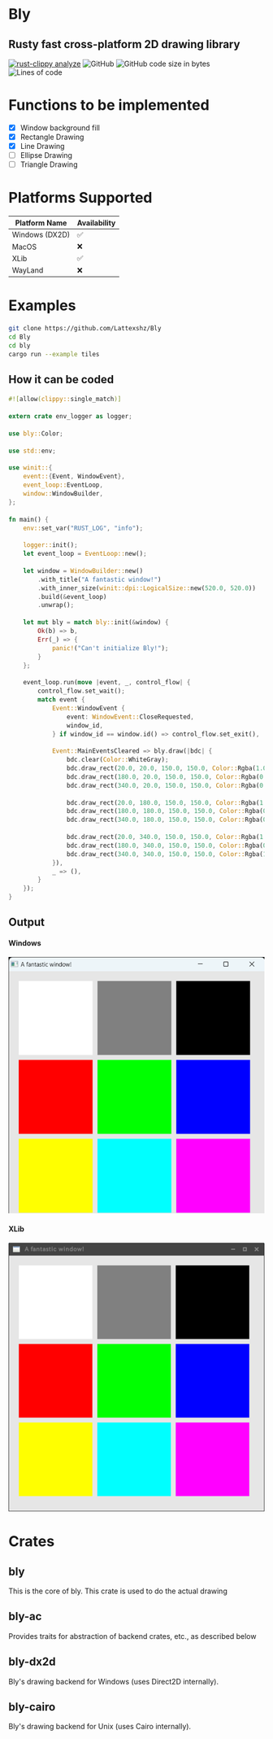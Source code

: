 # Bly
## Rusty fast cross-platform 2D drawing library
[![rust-clippy analyze](https://github.com/Lattexshz/Bly/actions/workflows/rust-clippy.yml/badge.svg)](https://github.com/Lattexshz/Bly/actions/workflows/rust-clippy.yml)
![GitHub](https://img.shields.io/github/license/Lattexshz/Bly)
![GitHub code size in bytes](https://img.shields.io/github/languages/code-size/Lattexshz/Bly)
![Lines of code](https://img.shields.io/tokei/lines/github/Lattexshz/Bly)
# Functions to be implemented

 - [X] Window background fill
 - [X] Rectangle Drawing
 - [X] Line Drawing
 - [ ] Ellipse Drawing
 - [ ] Triangle Drawing

# Platforms Supported

| Platform Name  | Availability |
|----------------|--------------|
| Windows (DX2D) | ✅            | 
| MacOS          | ❌            | 
| XLib           | ✅            |
 | WayLand       |  ❌

# Examples
```bash
git clone https://github.com/Lattexshz/Bly
cd Bly
cd bly
cargo run --example tiles
```


## How it can be coded
```Rust
#![allow(clippy::single_match)]

extern crate env_logger as logger;

use bly::Color;

use std::env;

use winit::{
    event::{Event, WindowEvent},
    event_loop::EventLoop,
    window::WindowBuilder,
};

fn main() {
    env::set_var("RUST_LOG", "info");

    logger::init();
    let event_loop = EventLoop::new();

    let window = WindowBuilder::new()
        .with_title("A fantastic window!")
        .with_inner_size(winit::dpi::LogicalSize::new(520.0, 520.0))
        .build(&event_loop)
        .unwrap();

    let mut bly = match bly::init(&window) {
        Ok(b) => b,
        Err(_) => {
            panic!("Can't initialize Bly!");
        }
    };

    event_loop.run(move |event, _, control_flow| {
        control_flow.set_wait();
        match event {
            Event::WindowEvent {
                event: WindowEvent::CloseRequested,
                window_id,
            } if window_id == window.id() => control_flow.set_exit(),

            Event::MainEventsCleared => bly.draw(|bdc| {
                bdc.clear(Color::WhiteGray);
                bdc.draw_rect(20.0, 20.0, 150.0, 150.0, Color::Rgba(1.0, 1.0, 1.0, 1.0));
                bdc.draw_rect(180.0, 20.0, 150.0, 150.0, Color::Rgba(0.5, 0.5, 0.5, 1.0));
                bdc.draw_rect(340.0, 20.0, 150.0, 150.0, Color::Rgba(0.0, 0.0, 0.0, 1.0));

                bdc.draw_rect(20.0, 180.0, 150.0, 150.0, Color::Rgba(1.0, 0.0, 0.0, 1.0));
                bdc.draw_rect(180.0, 180.0, 150.0, 150.0, Color::Rgba(0.0, 1.0, 0.0, 1.0));
                bdc.draw_rect(340.0, 180.0, 150.0, 150.0, Color::Rgba(0.0, 0.0, 1.0, 1.0));

                bdc.draw_rect(20.0, 340.0, 150.0, 150.0, Color::Rgba(1.0, 1.0, 0.0, 1.0));
                bdc.draw_rect(180.0, 340.0, 150.0, 150.0, Color::Rgba(0.0, 1.0, 1.0, 1.0));
                bdc.draw_rect(340.0, 340.0, 150.0, 150.0, Color::Rgba(1.0, 0.0, 1.0, 1.0));
            }),
            _ => (),
        }
    });
}

```

## Output
#### Windows
![windows](res/img/tiles_windows.png)
#### XLib
![xlib](res/img/tiles_xlib.png)

# Crates

## bly
This is the core of bly. This crate is used to do the actual drawing

## bly-ac
Provides traits for abstraction of backend crates, etc., as described below

## bly-dx2d
Bly's drawing backend for Windows (uses Direct2D internally).

## bly-cairo
Bly's drawing backend for Unix (uses Cairo internally).